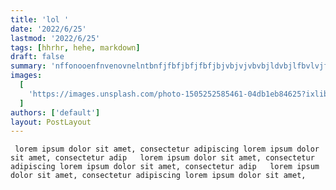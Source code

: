 ```yaml
---
title: 'lol '
date: '2022/6/25'
lastmod: '2022/6/25'
tags: [hhrhr, hehe, markdown]
draft: false
summary: 'nffonooenfnvenovnelntbnfjfbfjbfjfbfjbjvbjvjvbvbjldvbjlfbvlvjfdbfdljbvjlvbf l jbjsljf '
images:
  [
    'https://images.unsplash.com/photo-1505252585461-04db1eb84625?ixlib=rb-4.0.3&ixid=MnwxMjA3fDB8MHxwaG90by1wYWdlfHx8fGVufDB8fHx8&auto=format&fit=crop&w=408&q=80',
  ]
authors: ['default']
layout: PostLayout
---
```

   

  

  
     lorem ipsum dolor sit amet, consectetur adipiscing lorem ipsum dolor sit amet, consectetur adip   lorem ipsum dolor sit amet, consectetur adipiscing lorem ipsum dolor sit amet, consectetur adip   lorem ipsum dolor sit amet, consectetur adipiscing lorem ipsum dolor sit amet, 